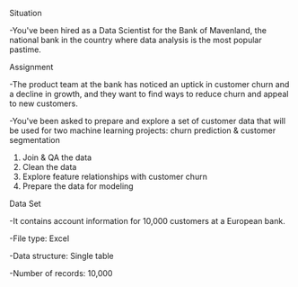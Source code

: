 Situation

-You've been hired as a Data Scientist for the Bank of Mavenland, the national bank in the country where data analysis is the most popular pastime.

Assignment

-The product team at the bank has noticed an uptick in customer churn and a decline in growth, and they want to find ways to reduce churn and appeal to new customers.

-You've been asked to prepare and explore a set of customer data that will be used for two machine learning projects: churn prediction & customer segmentation

1. Join & QA the data
2. Clean the data
3. Explore feature relationships with customer churn
4. Prepare the data for modeling

Data Set

-It contains account information for 10,000 customers at a European bank.

-File type: Excel

-Data structure: Single table

-Number of records: 10,000


